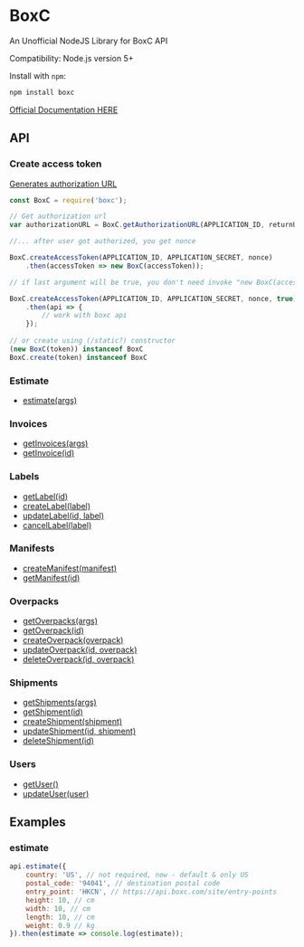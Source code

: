 # BoxC
An Unofficial NodeJS Library for BoxC API

Compatibility: Node.js version 5+

Install with `npm`:

```sh
npm install boxc
```

[Official Documentation HERE](https://api.boxc.com/v1/docs/)

## API

### Create access token
[Generates authorization URL](https://api.boxc.com/v1/docs/oauth2#get)

```js
const BoxC = require('boxc');

// Get authorization url
var authorizationURL = BoxC.getAuthorizationURL(APPLICATION_ID, returnURI);

//... after user got authorized, you get nonce

BoxC.createAccessToken(APPLICATION_ID, APPLICATION_SECRET, nonce)
    .then(accessToken => new BoxC(accessToken));

// if last argument will be true, you don't need invoke "new BoxC(accessToken)"

BoxC.createAccessToken(APPLICATION_ID, APPLICATION_SECRET, nonce, true)
    .then(api => {
        // work with boxc api
    });
    
// or create using (/static?) constructor
(new BoxC(token)) instanceof BoxC
BoxC.create(token) instanceof BoxC
```

### Estimate
- [estimate(args)](https://api.boxc.com/v1/docs/estimate#get)

### Invoices
- [getInvoices(args)](https://api.boxc.com/v1/docs/invoices#search)
- [getInvoice(id)](https://api.boxc.com/v1/docs/invoices#get)

### Labels
- [getLabel(id)](https://api.boxc.com/v1/docs/labels#get)
- [createLabel(label)](https://api.boxc.com/v1/docs/labels#create)
- [updateLabel(id, label)](https://api.boxc.com/v1/docs/labels#update)
- [cancelLabel(label)](https://api.boxc.com/v1/docs/labels#cancel)

### Manifests
- [createManifest(manifest)](https://api.boxc.com/v1/docs/manifests#post)
- [getManifest(id)](https://api.boxc.com/v1/docs/manifests#get)

### Overpacks
- [getOverpacks(args)](https://api.boxc.com/v1/docs/overpacks#search)
- [getOverpack(id)](https://api.boxc.com/v1/docs/overpacks#get)
- [createOverpack(overpack)](https://api.boxc.com/v1/docs/overpacks#create)
- [updateOverpack(id, overpack)](https://api.boxc.com/v1/docs/overpacks#update)
- [deleteOverpack(id, overpack)](https://api.boxc.com/v1/docs/overpacks#delete)

### Shipments
- [getShipments(args)](https://api.boxc.com/v1/docs/shipments#search)
- [getShipment(id)](https://api.boxc.com/v1/docs/shipments#get)
- [createShipment(shipment)](https://api.boxc.com/v1/docs/shipments#create)
- [updateShipment(id, shipment)](https://api.boxc.com/v1/docs/shipments#update)
- [deleteShipment(id)](https://api.boxc.com/v1/docs/shipments#delete)

### Users
- [getUser()](https://api.boxc.com/v1/docs/users#get)
- [updateUser(user)](https://api.boxc.com/v1/docs/users#update)


## Examples

### estimate
```js
api.estimate({
    country: 'US', // not required, now - default & only US
    postal_code: '94041', // destination postal code
    entry_point: 'HKCN', // https://api.boxc.com/site/entry-points
    height: 10, // cm
    width: 10, // cm
    length: 10, // cm
    weight: 0.9 // kg
}).then(estimate => console.log(estimate));
```